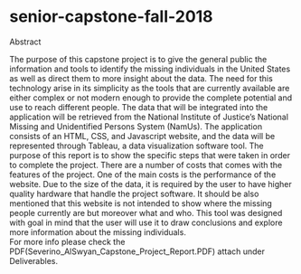 # senior-capstone-fall-2018
Abstract 
 
The purpose of this capstone project is to give the general public the information and tools to identify the missing individuals in the United States as well as direct them to more insight about the data. The need for this technology arise in its simplicity as the tools that are currently available are either complex or not modern enough to provide the complete potential and use to reach different people. The data that will be integrated into the application will be retrieved from the National Institute of Justice’s National Missing and Unidentified Persons System (​NamUs​). The application consists of an HTML, CSS, and Javascript website, and the data will be represented through Tableau, a data visualization software tool. The purpose of this report is to show the specific steps that were taken in order to complete the project. There are a number of costs that comes with the features of the project. One of the main costs is the performance of the website. Due to the size of the data, it is required by the user to have higher quality hardware that handle the project software. It should be also mentioned that this website is not intended to show where the missing people currently are but moreover what and who. This tool was designed with goal in mind that the user will use it to draw conclusions and explore more information about the missing individuals.  
For more info please check the PDF(Severino_AlSwyan_Capstone_Project_Report.PDF) attach under Deliverables. 

